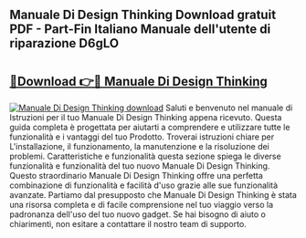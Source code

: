 ## Manuale Di Design Thinking Download gratuit PDF - Part-Fin Italiano Manuale dell'utente di riparazione D6gLO

# <h2><a href="http://dfg53m7.blite.top/?on=Manuale+Di+Design+Thinking">🔗Download 👉🔴 Manuale Di Design Thinking</a></h2>

[![Manuale Di Design Thinking download](https://i.imgur.com/lujVjoI.png)](http://dfg53m7.blite.top/?on=Manuale+Di+Design+Thinking)
Saluti e benvenuto nel manuale di Istruzioni per il tuo Manuale Di Design Thinking appena ricevuto. Questa guida completa è progettata per aiutarti a comprendere e utilizzare tutte le funzionalità e i vantaggi del tuo Prodotto. Troverai istruzioni chiare per L'installazione, il funzionamento, la manutenzione e la risoluzione dei problemi. Caratteristiche e funzionalità questa sezione spiega le diverse funzionalità e funzionalità del tuo nuovo Manuale Di Design Thinking. Questo straordinario Manuale Di Design Thinking offre una perfetta combinazione di funzionalità e facilità d'uso grazie alle sue funzionalità avanzate. Partiamo dal presupposto che Manuale Di Design Thinking è stata una risorsa completa e di facile comprensione nel tuo viaggio verso la padronanza dell'uso del tuo nuovo gadget. Se hai bisogno di aiuto o chiarimenti, non esitare a contattare il nostro team di supporto.
